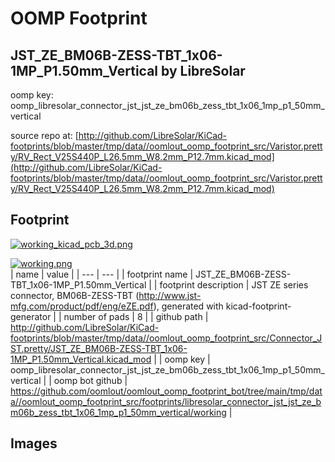 # OOMP Footprint  
## JST_ZE_BM06B-ZESS-TBT_1x06-1MP_P1.50mm_Vertical  by LibreSolar  
  
oomp key: oomp_libresolar_connector_jst_jst_ze_bm06b_zess_tbt_1x06_1mp_p1_50mm_vertical  
  
source repo at: [http://github.com/LibreSolar/KiCad-footprints/blob/master/tmp/data//oomlout_oomp_footprint_src/Varistor.pretty/RV_Rect_V25S440P_L26.5mm_W8.2mm_P12.7mm.kicad_mod](http://github.com/LibreSolar/KiCad-footprints/blob/master/tmp/data//oomlout_oomp_footprint_src/Varistor.pretty/RV_Rect_V25S440P_L26.5mm_W8.2mm_P12.7mm.kicad_mod)  
## Footprint  
  
[![working_kicad_pcb_3d.png](working_kicad_pcb_3d_600.png)](working_kicad_pcb_3d.png)  
  
[![working.png](working_600.png)](working.png)  
| name | value | 
| --- | --- | 
| footprint name | JST_ZE_BM06B-ZESS-TBT_1x06-1MP_P1.50mm_Vertical | 
| footprint description | JST ZE series connector, BM06B-ZESS-TBT (http://www.jst-mfg.com/product/pdf/eng/eZE.pdf), generated with kicad-footprint-generator | 
| number of pads | 8 | 
| github path | http://github.com/LibreSolar/KiCad-footprints/blob/master/tmp/data//oomlout_oomp_footprint_src/Connector_JST.pretty/JST_ZE_BM06B-ZESS-TBT_1x06-1MP_P1.50mm_Vertical.kicad_mod | 
| oomp key | oomp_libresolar_connector_jst_jst_ze_bm06b_zess_tbt_1x06_1mp_p1_50mm_vertical | 
| oomp bot github | https://github.com/oomlout/oomlout_oomp_footprint_bot/tree/main/tmp/data//oomlout_oomp_footprint_src/footprints/libresolar_connector_jst_jst_ze_bm06b_zess_tbt_1x06_1mp_p1_50mm_vertical/working | 
## Images  
